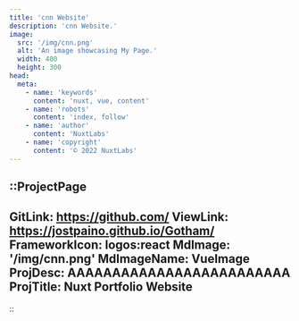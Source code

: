 ```yaml
---
title: 'cnn Website'
description: 'cnn Website.'
image:
  src: '/img/cnn.png'
  alt: 'An image showcasing My Page.'
  width: 400
  height: 300
head:
  meta:
    - name: 'keywords'
      content: 'nuxt, vue, content'
    - name: 'robots'
      content: 'index, follow'
    - name: 'author'
      content: 'NuxtLabs'
    - name: 'copyright'
      content: '© 2022 NuxtLabs'
---
```


::ProjectPage
---
GitLink: https://github.com/
ViewLink: https://jostpaino.github.io/Gotham/
FrameworkIcon:  logos:react
MdImage: '/img/cnn.png'
MdImageName: VueImage
ProjDesc: AAAAAAAAAAAAAAAAAAAAAAAAA
ProjTitle: Nuxt Portfolio Website
---

::
